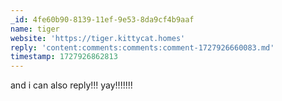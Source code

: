 ```yaml
---
_id: 4fe60b90-8139-11ef-9e53-8da9cf4b9aaf
name: tiger
website: 'https://tiger.kittycat.homes'
reply: 'content:comments:comments:comment-1727926660083.md'
timestamp: 1727926862813
---
```

and i can also reply!!! yay!!!!!!!
